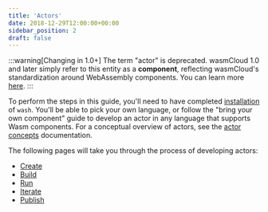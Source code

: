 ```yaml
---
title: 'Actors'
date: 2018-12-29T12:00:00+00:00
sidebar_position: 2
draft: false
---
```


:::warning[Changing in 1.0+]
The term "actor" is deprecated. wasmCloud 1.0 and later simply refer to this entity as a **component**, reflecting wasmCloud's standardization around WebAssembly components. You can learn more [here](/docs/1.0/concepts/components).
:::

To perform the steps in this guide, you'll need to have completed [installation](/docs/installation.mdx) of `wash`. You'll be able to pick your own language, or follow the "bring your own component" guide to develop an actor in any language that supports Wasm components. For a conceptual overview of actors, see the [actor concepts](/docs/concepts/actors) documentation.

The following pages will take you through the process of developing actors:

- [Create](./generate)
- [Build](./build)
- [Run](./run)
- [Iterate](./update)
- [Publish](./publish)
